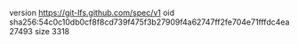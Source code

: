 version https://git-lfs.github.com/spec/v1
oid sha256:54c0c10db0cf8f8cd739f475f3b27909f4a62747ff2fe704e71fffdc4ea27493
size 3318
